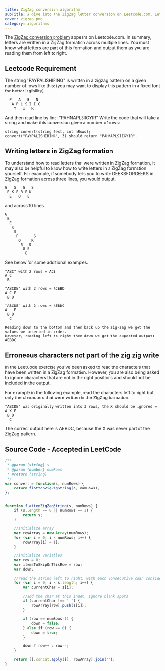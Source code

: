 ```yaml
---
title: ZigZag conversion algorithm
subTitle: A dive into the ZigZag letter conversion on Leetcode.com. Letters initially written in a zig-zag formation must be read back from left to right.
cover: zigzag.png
category: algorithms
---
```


The [ZigZag conversion problem](https://leetcode.com/problems/zigzag-conversion/) appears on Leetcode.com. In summary, letters are written in a ZigZag formation across multiple lines. You must know what letters are part of this formation and output them as you are reading them from left to right.

## Leetcode Requirement

The string "PAYPALISHIRING" is written in a zigzag pattern on a given number of rows like this: (you may want to display this pattern in a fixed font for better legibility)

``` 
  P   A   H   N
   A P L S I I G
    Y   I   R
```

And then read line by line: "PAHNAPLSIIGYIR"
Write the code that will take a string and make this conversion given a number of rows:

```
string convert(string text, int nRows);
convert("PAYPALISHIRING", 3) should return "PAHNAPLSIIGYIR".
```

## Writing letters in ZigZag formation

To understand how to read letters that were written in ZigZag formation, it may also be helpful to know how to write letters in a ZigZag formation yourself. For example, if somebody tells you to write GEEKSFORGEEKS in ZigZag formation across three lines, you would output.

```
G   S   G   S
 E K F R E K
  E   O   E 
```

and across 10 lines

```
G
 E
  E
   K
    S
     F       S
      O     K
       R   E
        G E
         E
```

See below for some additional examples.

```
"ABC" with 2 rows = ACB
A C
 B

"ABCDE" with 2 rows = ACEBD
A C E
 B D

"ABCDE" with 3 rows = AEBDC
A   E
 B D
  C

Reading down to the bottom and then back up the zig-zag we get the values we inserted in order.
However, reading left to right then down we get the expected output: AEBDC
```

## Erroneous characters not part of the zig zig write

In the LeetCode exercise you've been asked to read the characters that have been written in a ZigZag formation. However, you are also being asked to ignore characters that are not in the right positions and should not be included in the output.

For example in the following example, read the characters left to right but only the characters that were written in the ZigZag formation.

```
"ABCDE" was originally written into 3 rows, the X should be ignored = 
A X E
 B D
  C
```

The correct output here is AEBDC, because the X was never part of the ZigZag pattern.

## Source Code - Accepted in LeetCode

``` javascript
/**
 * @param {string} s
 * @param {number} numRows
 * @return {string}
 */
var convert = function(s, numRows) {
    return flattenZigZagString(s, numRows);
};


function flattenZigZagString(s, numRows) {
    if (s.length == 0 || numRows == 1) {
        return s;
    }

    //initialize array
    var rowArray = new Array(numRows);
    for (var i = 0; i < numRows; i++) {
        rowArray[i] = [];
    }

    //initialize variables
    var row = 0;
    var itemsToSkipOnThisRow = row;
    var down;

    //read the string left to right, with each consecutive char considered on the next or previous row, scanning up and down each time
    for (var i = 0; i < s.length; i++) {
        var currentChar = s[i];

        //add the char at this index, ignore blank spots
        if (currentChar !== ' ') {
            rowArray[row].push(s[i]);
        }

        if (row == numRows-1) {
            down = false;
        } else if (row == 0) {
            down = true;
        }

        down ? row++ : row--;
    }

    return [].concat.apply([], rowArray).join("");
}
```
